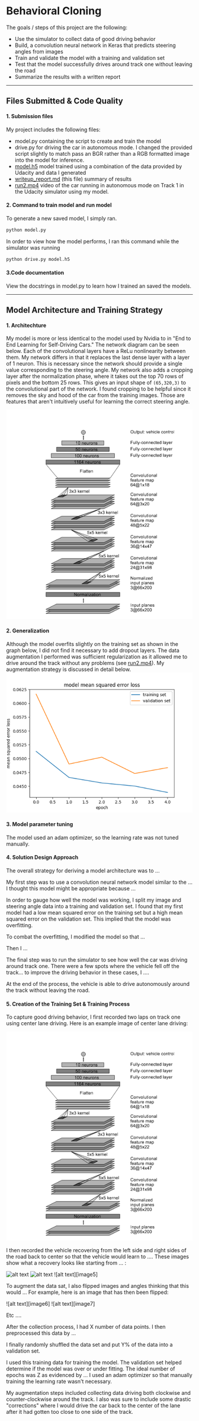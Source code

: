 # **Behavioral Cloning** 


The goals / steps of this project are the following:
* Use the simulator to collect data of good driving behavior
* Build, a convolution neural network in Keras that predicts steering angles from images
* Train and validate the model with a training and validation set
* Test that the model successfully drives around track one without leaving the road
* Summarize the results with a written report


[//]: # (Image References)

[image1]: ./writeup_images/loss.png "loss"
[image2]: ./writeup_images/nvidia_network.png "network"
[image3]: ./writeup_images/close_to_left.png "left"
[image4]: ./writeup_images/close_to_right.png "right"



---
## **Files Submitted & Code Quality**

#### 1. Submission files

My project includes the following files:
* model.py containing the script to create and train the model
* drive.py for driving the car in autonomous mode. I changed the provided script slightly to match pass an BGR rather than a RGB formatted image into the model for inference.
* [model.h5](model.h5) model trained using a combination of the data provided by Udacity and data I generated 
* [writeup_report.md](writeup_report.md) (this file) summary of results
* [run2.mp4](run2.mp4) video of the car running in autonomous mode on Track 1 in the Udacity simulator using my model.

#### 2. Command to train model and run model

To generate a new saved model, I simply ran.
```sh
python model.py
```

In order to view how the model performs, I ran this command while the simulator was running
```sh
python drive.py model.h5
```

#### 3.Code documentation

View the docstrings in model.py to learn how I trained an saved the models.

---

## **Model Architecture and Training Strategy**

#### 1. Architechture

My model is more or less identical to the model used by Nvidia to in "End to End Learning for Self-Driving Cars." The network diagram can be seen below. Each of the convolutional layers have a ReLu nonlinearity between them. My network differs in that it replaces the last dense layer with a layer of 1 neuron. This is necessary since the network should provide a single value corresponding to the steering angle. My network also adds a cropping layer after the normalization phase, where it takes out the top 70 rows of pixels and the bottom 25 rows. This gives an input shape of `(65,320,3)` to the convolutional part of the network. I found cropping to be helpful since it removes the sky and hood of the car from the training images. Those are features that aren't intuitively useful for learning the correct steering angle.

![nvidia network][image2]



#### 2. Generalization

Although the model overfits slightly on the training set as shown in the graph below, I did not find it necessary to add dropout layers. The data augmentation I performed was sufficient regularization as it allowed me to drive around the track without any problems (see [run2.mp4](run2.mp4)). My augmentation strategy is discussed in detail below.
![loss][image1]


#### 3. Model parameter tuning

The model used an adam optimizer, so the learning rate was not tuned manually.

#### 4. Solution Design Approach

The overall strategy for deriving a model architecture was to ...

My first step was to use a convolution neural network model similar to the ... I thought this model might be appropriate because ...

In order to gauge how well the model was working, I split my image and steering angle data into a training and validation set. I found that my first model had a low mean squared error on the training set but a high mean squared error on the validation set. This implied that the model was overfitting. 

To combat the overfitting, I modified the model so that ...

Then I ... 

The final step was to run the simulator to see how well the car was driving around track one. There were a few spots where the vehicle fell off the track... to improve the driving behavior in these cases, I ....

At the end of the process, the vehicle is able to drive autonomously around the track without leaving the road.

#### 5. Creation of the Training Set & Training Process

To capture good driving behavior, I first recorded two laps on track one using center lane driving. Here is an example image of center lane driving:

![alt text][image2]

I then recorded the vehicle recovering from the left side and right sides of the road back to center so that the vehicle would learn to .... These images show what a recovery looks like starting from ... :

![alt text][image3]
![alt text][image4]
![alt text][image5]


To augment the data sat, I also flipped images and angles thinking that this would ... For example, here is an image that has then been flipped:

![alt text][image6]
![alt text][image7]

Etc ....

After the collection process, I had X number of data points. I then preprocessed this data by ...


I finally randomly shuffled the data set and put Y% of the data into a validation set. 

I used this training data for training the model. The validation set helped determine if the model was over or under fitting. The ideal number of epochs was Z as evidenced by ... I used an adam optimizer so that manually training the learning rate wasn't necessary.


 My augmentation steps included collecting data driving both clockwise and counter-clockwise around the track. I also was sure to include some drastic "corrections" where I would drive the car back to the center of the lane after it had gotten too close to one side of the track.

